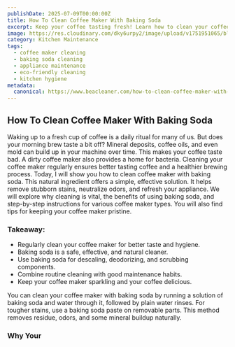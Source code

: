 ```yaml
---
publishDate: 2025-07-09T00:00:00Z
title: How To Clean Coffee Maker With Baking Soda
excerpt: Keep your coffee tasting fresh! Learn how to clean your coffee maker with baking soda, remove stubborn stains, and eliminate odors for a sparkling machine.
image: https://res.cloudinary.com/dky6urpy2/image/upload/v1751951065/blog_image_1751951064_a4yvfo.webp
category: Kitchen Maintenance
tags:
  - coffee maker cleaning
  - baking soda cleaning
  - appliance maintenance
  - eco-friendly cleaning
  - kitchen hygiene
metadata:
  canonical: https://www.beacleaner.com/how-to-clean-coffee-maker-with-baking-soda
---
```


## How To Clean Coffee Maker With Baking Soda

Waking up to a fresh cup of coffee is a daily ritual for many of us. But does your morning brew taste a bit off? Mineral deposits, coffee oils, and even mold can build up in your machine over time. This makes your coffee taste bad. A dirty coffee maker also provides a home for bacteria. Cleaning your coffee maker regularly ensures better tasting coffee and a healthier brewing process. Today, I will show you how to clean coffee maker with baking soda. This natural ingredient offers a simple, effective solution. It helps remove stubborn stains, neutralize odors, and refresh your appliance. We will explore why cleaning is vital, the benefits of using baking soda, and step-by-step instructions for various coffee maker types. You will also find tips for keeping your coffee maker pristine.

### Takeaway:

*   Regularly clean your coffee maker for better taste and hygiene.
*   Baking soda is a safe, effective, and natural cleaner.
*   Use baking soda for descaling, deodorizing, and scrubbing components.
*   Combine routine cleaning with good maintenance habits.
*   Keep your coffee maker sparkling and your coffee delicious.

You can clean your coffee maker with baking soda by running a solution of baking soda and water through it, followed by plain water rinses. For tougher stains, use a baking soda paste on removable parts. This method removes residue, odors, and some mineral buildup naturally.

### Why Your